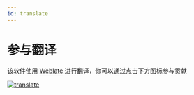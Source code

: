 ```yaml
---
id: translate
---
```

# 参与翻译

该软件使用 [Weblate](https://weblate.org/) 进行翻译，你可以通过点击下方图标参与贡献

[![translate](https://hosted.weblate.org/widget/game-save-manager/-/en_US/287x66-grey.png)](https://hosted.weblate.org/engage/game-save-manager)